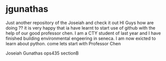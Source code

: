 # jgunathas
Just another repository of the Joseiah and check it out
HI Guys how are doing ?? it is very happy that ia have learnt to start use of github with the help of our good professor chen.
I am a CTY student of last year and I have finished building environmental engeering in seneca. 
I am now exicted to learn about python. come lets start with Professor Chen

Joseiah Gunathas
ops435 sectionB

